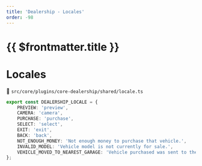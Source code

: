 ```yaml
---
title: 'Dealership - Locales'
order: -98
---
```


# {{ $frontmatter.title }}

# Locales

📁 `src/core/plugins/core-dealership/shared/locale.ts`

```typescript
export const DEALERSHIP_LOCALE = {
    PREVIEW: 'preview',
    CAMERA: 'camera',
    PURCHASE: 'purchase',
    SELECT: 'select',
    EXIT: 'exit',
    BACK: 'back',
    NOT_ENOUGH_MONEY: 'Not enough money to purchase that vehicle.',
    INVALID_MODEL: 'Vehicle model is not currently for sale.',
    VEHICLE_MOVED_TO_NEAREST_GARAGE: 'Vehicle purchased was sent to the nearest garage.',
};

```
